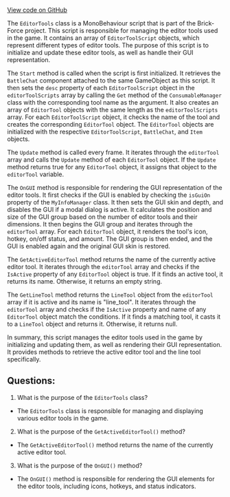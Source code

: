 [View code on GitHub](https://github.com/TieHaxJan/Brick-Force/Assembly-CSharp\EditorTools.cs)

The `EditorTools` class is a MonoBehaviour script that is part of the Brick-Force project. This script is responsible for managing the editor tools used in the game. It contains an array of `EditorToolScript` objects, which represent different types of editor tools. The purpose of this script is to initialize and update these editor tools, as well as handle their GUI representation.

The `Start` method is called when the script is first initialized. It retrieves the `BattleChat` component attached to the same GameObject as this script. It then sets the `desc` property of each `EditorToolScript` object in the `editorToolScripts` array by calling the `Get` method of the `ConsumableManager` class with the corresponding tool name as the argument. It also creates an array of `EditorTool` objects with the same length as the `editorToolScripts` array. For each `EditorToolScript` object, it checks the name of the tool and creates the corresponding `EditorTool` object. The `EditorTool` objects are initialized with the respective `EditorToolScript`, `BattleChat`, and `Item` objects.

The `Update` method is called every frame. It iterates through the `editorTool` array and calls the `Update` method of each `EditorTool` object. If the `Update` method returns true for any `EditorTool` object, it assigns that object to the `editorTool` variable.

The `OnGUI` method is responsible for rendering the GUI representation of the editor tools. It first checks if the GUI is enabled by checking the `isGuiOn` property of the `MyInfoManager` class. It then sets the GUI skin and depth, and disables the GUI if a modal dialog is active. It calculates the position and size of the GUI group based on the number of editor tools and their dimensions. It then begins the GUI group and iterates through the `editorTool` array. For each `EditorTool` object, it renders the tool's icon, hotkey, on/off status, and amount. The GUI group is then ended, and the GUI is enabled again and the original GUI skin is restored.

The `GetActiveEditorTool` method returns the name of the currently active editor tool. It iterates through the `editorTool` array and checks if the `IsActive` property of any `EditorTool` object is true. If it finds an active tool, it returns its name. Otherwise, it returns an empty string.

The `GetLineTool` method returns the `LineTool` object from the `editorTool` array if it is active and its name is "line_tool". It iterates through the `editorTool` array and checks if the `IsActive` property and name of any `EditorTool` object match the conditions. If it finds a matching tool, it casts it to a `LineTool` object and returns it. Otherwise, it returns null.

In summary, this script manages the editor tools used in the game by initializing and updating them, as well as rendering their GUI representation. It provides methods to retrieve the active editor tool and the line tool specifically.
## Questions: 
 1. What is the purpose of the `EditorTools` class?
- The `EditorTools` class is responsible for managing and displaying various editor tools in the game.

2. What is the purpose of the `GetActiveEditorTool()` method?
- The `GetActiveEditorTool()` method returns the name of the currently active editor tool.

3. What is the purpose of the `OnGUI()` method?
- The `OnGUI()` method is responsible for rendering the GUI elements for the editor tools, including icons, hotkeys, and status indicators.